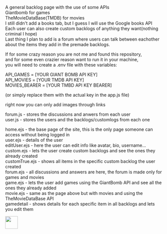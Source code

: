 A general backlog page with the use of some APIs <br>
Giantbomb for games <br>
TheMovieDataBase(TMDB) for movies <br>
I still didn't add a books tab, but I guess I will use the Google books API <br>
Each user can also create custom backlogs of anything they want(nothing criminal I hope) <br>
Last thing I plan to add is a forum where users can talk between eachother about the items they add in the premade backlogs. <br>


If for some crazy reason you are not me and found this repository,  <br>and for some even crazier reason want to run it in your machine,  <br>you will need to create a .env file with these variables: 

API_GAMES = [YOUR GIANT BOMB API KEY] <br>
API_MOVIES = [YOUR TMDB API KEY] <br>
MOVIES_BEARER = [YOUR TMBD API KEY BEARER] <br>

(or simply replace them with the actual key in the app.js file) <br>

right now you can only add images through links <br>

forum.js - stores the discussions and anwers from each user <br>
user.js - stores the users and the backlogs/customlogs from each one <br>

home.ejs - the base page of the site, this is the only page someone can access without being logged in <br>
user.ejs - details of the user <br>
editUser.ejs - here the user can edit info like avatar, bio, username...  <br>
custom.ejs - lets the user create custom backlogs and see the ones they already created <br>
customTrue.ejs - shows all items in the specific custom backlog the user created <br>
forum.ejs - all discussions and answers are here, the forum is made only for games and movies <br>
game.ejs - lets the user add games using the GiantBomb API and see all the ones they already added <br>
movie.ejs - same as the page above but with movies and using the TheMovieDataBase API <br>
gamedetail - shows details for each specific item in all backlogs and lets you edit them <br>

<img src="[https://media.giphy.com/media/vFKqnCdLPNOKc/giphy.gif](https://bobbyhadz.com/images/blog/change-vscode-integrated-terminal-colors/hover-over-color.gif](https://cdn.pixabay.com/animation/2023/01/06/20/32/20-32-50-196_512.gif)https://cdn.pixabay.com/animation/2023/01/06/20/32/20-32-50-196_512.gif)https://bobbyhadz.com/images/blog/change-vscode-integrated-terminal-colors/hover-over-color.gif](https://cdn.pixabay.com/animation/2023/01/06/20/32/20-32-50-196_512.gif)https://cdn.pixabay.com/animation/2023/01/06/20/32/20-32-50-196_512.gif" width="40" height="40" />


